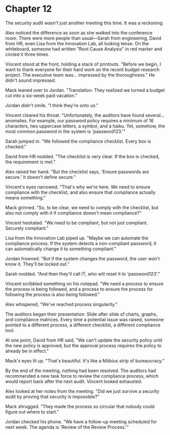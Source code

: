 # Chapter 12

The security audit wasn't just another meeting this time. It was a reckoning.

Alex noticed the difference as soon as she walked into the conference room. There were more people than usual—Sarah from engineering, David from HR, even Lisa from the Innovation Lab, all looking tense. On the whiteboard, someone had written "Root Cause Analysis" in red marker and circled it three times.

Vincent stood at the front, holding a stack of printouts. "Before we begin, I want to thank everyone for their hard work on the recent budget research project. The executive team was… impressed by the thoroughness." He didn't sound impressed.

Mack leaned over to Jordan. "Translation: They realized we turned a budget cut into a six-week paid vacation."

Jordan didn't smile. "I think they're onto us."

Vincent cleared his throat. "Unfortunately, the auditors have found several… anomalies. For example, our password policy requires a minimum of 16 characters, two uppercase letters, a symbol, and a haiku. Yet, somehow, the most common password in the system is 'password123.'"

Sarah jumped in. "We followed the compliance checklist. Every box is checked."

David from HR nodded. "The checklist is very clear. If the box is checked, the requirement is met."

Alex raised her hand. "But the checklist says, 'Ensure passwords are secure.' It doesn't define secure."

Vincent's eyes narrowed. "That's why we're here. We need to ensure compliance with the checklist, and also ensure that compliance actually means something."

Mack grinned. "So, to be clear, we need to comply with the checklist, but also not comply with it if compliance doesn't mean compliance?"

Vincent hesitated. "We need to be compliant, but not just compliant. Securely compliant."

Lisa from the Innovation Lab piped up. "Maybe we can automate the compliance process. If the system detects a non-compliant password, it can automatically change it to something compliant."

Jordan frowned. "But if the system changes the password, the user won't know it. They'll be locked out."

Sarah nodded. "And then they'll call IT, who will reset it to 'password123'."

Vincent scribbled something on his notepad. "We need a process to ensure the process is being followed, and a process to ensure the process for following the process is also being followed."

Alex whispered, "We've reached process singularity."

The auditors began their presentation. Slide after slide of charts, graphs, and compliance matrices. Every time a potential issue was raised, someone pointed to a different process, a different checklist, a different compliance tool.

At one point, David from HR said, "We can't update the security policy until the new policy is approved, but the approval process requires the policy to already be in effect."

Mack's eyes lit up. "That's beautiful. It's like a Möbius strip of bureaucracy."

By the end of the meeting, nothing had been resolved. The auditors had recommended a new task force to review the compliance process, which would report back after the next audit. Vincent looked exhausted.

Alex looked at her notes from the meeting. "Did we just survive a security audit by proving that security is impossible?"

Mack shrugged. "They made the process so circular that nobody could figure out where to start."

Jordan checked his phone. "We have a follow-up meeting scheduled for next week. The agenda is 'Review of the Review Process.'"